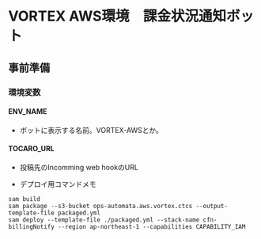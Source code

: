 # VORTEX AWS環境　課金状況通知ボット

## 事前準備
### 環境変数
#### ENV_NAME
- ボットに表示する名前。VORTEX-AWSとか。
#### TOCARO_URL
- 投稿先のIncomming web hookのURL

- デプロイ用コマンドメモ
```
sam build
sam package --s3-bucket ops-automata.aws.vortex.ctcs --output-template-file packaged.yml
sam deploy --template-file ./packaged.yml --stack-name cfn-billingNotify --region ap-northeast-1 --capabilities CAPABILITY_IAM
```

